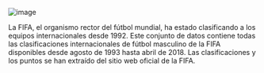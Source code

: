 ![image](https://github.com/user-attachments/assets/e4b54c70-230a-40e9-bbcb-08936749f6c9)

La FIFA, el organismo rector del fútbol mundial, ha estado clasificando a los equipos internacionales desde 1992. Este conjunto de datos contiene todas las clasificaciones internacionales de fútbol masculino de la FIFA disponibles desde agosto de 1993 hasta abril de 2018. Las clasificaciones y los puntos se han extraído del sitio web oficial de la FIFA.
